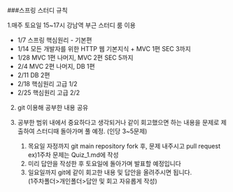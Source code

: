 ###스프링 스터디 규칙


1.매주 토요일 15~17시 강남역 부근 스터디 룸 이용
* 1/7 스프링 핵심원리 - 기본편
* 1/14 모든 개발자를 위한 HTTP 웹 기본지식 + MVC 1편 SEC 3까지
* 1/28 MVC 1편 나머지, MVC 2편 SEC 5까지
* 2/4 MVC 2편 나머지, DB 1편
* 2/11 DB 2편
* 2/18 핵심원리 고급 1/2
* 2/25 핵심원리 고급 2/2

2. git 이용해 공부한 내용 공유


3. 공부한 범위 내에서 중요하다고 생각되거나 같이 회고했으면 하는 내용을 문제로 제출하여 스터디때 돌아가며 풀 예정. (인당 3~5문제)
    1. 목요일 자정까지 git main repository fork 후, 문제 내주시고 pull request
      <br>ex)1주차 문제는 Quiz_1.md에 작성
    2. 미리 답안을 작성한 후 토요일에 돌아가며 발표할 예정입니다
    3. 일요일까지 git에 같이 회고한 내용 및 답안을 올려주시면 됩니다. 
   <br>(1주차폴더>개인폴더>답안 및 회고 자유롭게 작성)
